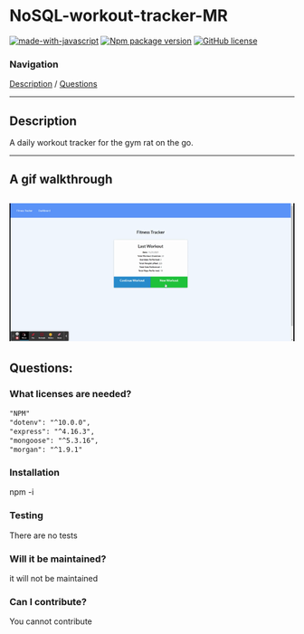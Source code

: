 # NoSQL-workout-tracker-MR



[![made-with-javascript](https://img.shields.io/badge/Made%20with-JavaScript-1f425f.svg)](https://www.javascript.com)  [![Npm package version](https://badgen.net/npm/v/express)](https://npmjs.com/package/express)  [![GitHub license](https://img.shields.io/github/license/Naereen/StrapDown.js.svg)](https://github.com/Naereen/StrapDown.js/blob/master/LICENSE)

### **Navigation**

[Description](#description) / [Questions](#questions)





-------

## **Description** 
A daily workout tracker for the gym rat on the go. 

--------

## A gif walkthrough
![gif of walkthrough](refs/Fitness.gif)
---------

## **Questions:**

### **What licenses are needed?**
    "NPM"   
    "dotenv": "^10.0.0",
    "express": "^4.16.3",
    "mongoose": "^5.3.16",
    "morgan": "^1.9.1"

### **Installation**
npm -i


### **Testing** 
There are no tests

### **Will it be maintained?** 
it will not be maintained

### **Can I contribute?** 
You cannot contribute


